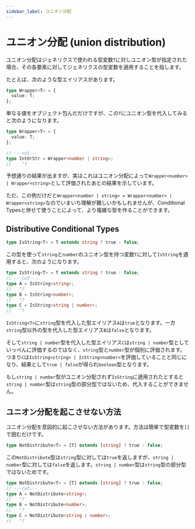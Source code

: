 ```yaml
---
sidebar_label: ユニオン分配
---
```


# ユニオン分配 (union distribution)

ユニオン分配はジェネリクスで使われる型変数`T`に対しユニオン型が指定された場合、その各要素に対してジェネリクスの型変数を適用することを指します。

たとえば、次のような型エイリアスがあります。

```ts twoslash
type Wrapper<T> = {
  value: T;
};
```

単なる値をオブジェクト包んだだけですが、この`T`にユニオン型を代入してみると次のようになります。

```ts twoslash
type Wrapper<T> = {
  value: T;
};

// ---cut---
type IntOrStr = Wrapper<number | string>;
//    ^?
```

予想通りの結果が出ますが、実はこれはユニオン分配によって`Wrapper<number> | Wrapper<string>`として評価されたあとの結果を示しています。

ただ、この例だけだと`Wrapper<number | string> = Wrapper<number> | Wrapper<string>`なのでいまいち理解が難しいかもしれませんが、Conditional Typesと併せて使うことによって、より複雑な型を作ることができます。

## Distributive Conditional Types

```ts twoslash
type IsString<T> = T extends string ? true : false;
```

この型を使って`string`と`number`のユニオン型を持つ変数`T`に対して`IsString`を適用すると、次のようになります。

```ts twoslash
type IsString<T> = T extends string ? true : false;
// ---cut---
type A = IsString<string>;
//   ^?
type B = IsString<number>;
//   ^?
type C = IsString<string | number>;
//   ^?
```

`IsString<T>`に`string`型を代入した型エイリアス`A`は`true`となります。一方`string`型以外の型を代入した型エイリアス`B`は`false`となります。

そして`string | number`型を代入した型エイリアス`C`は`string | number`型としていっぺんに評価するのではなく、`string`型と`number`型が個別に評価されます。つまり`C`は`IsString<string> | IsString<number>`を評価していることと同じになり、結果として`true | false`が得られ`boolean`型となります。

もし`string | number`型がユニオン分配されず`IsString`に適用されたとすると`string | number`型は`string`型の部分型ではないため、代入することができません。

## ユニオン分配を起こさせない方法

ユニオン分配を意図的に起こさせない方法があります。方法は簡単で型変数を`[]`で囲むだけです。

```ts twoslash
type NotDistribute<T> = [T] extends [string] ? true : false;
```

この`NotDistribute`型は`string`型に対しては`true`を返しますが、`string | number`型に対しては`false`を返します。`string | number`型は`string`型の部分型ではないためです。

```ts twoslash
type NotDistribute<T> = [T] extends [string] ? true : false;
// ---cut---
type A = NotDistribute<string>;
//   ^?
type B = NotDistribute<number>;
//   ^?
type C = NotDistribute<string | number>;
//   ^?
```
